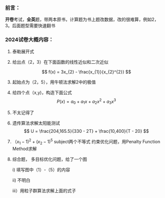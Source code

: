### 前言：

**开卷**考试，**全英**题，带两本原书，计算题为书上题改数据，改的很难算，例如2，3。后面题型需要快速翻书

### 2024试卷大概内容：

1. 泰勒展开式

2. 给出点（2，3）在下面函数的线性近似和二次近似

   $$ f(x) = 3x_{2} - \frac{x_{1}}{x_{2}^{2}} $$

3. 起始点为（2，5），用牛顿法求解2中的极值

4. 给四个点（x,y)，构造下面公式
   $$
   P(x) = a_0 + a_1 x + a_2 x^2 + a_3 x^3
   $$
5. 不太记得了

6. 遗传算法求解太阳能测试
   $$
   U = \frac{204,165.5}{330 - 2T} + \frac{10,400}{T - 20}
   $$

7. $（x_1-1)^2+(x_2-1)^5$  subject两个不等式 约束优化问题，用Penalty Function Method求解

8. 综合题， 多目标优化问题，给了一个图

   i) 填写图中（1）-（5）的内容

   ii) 不明白

   iii）用粒子群算法求解上面的式子